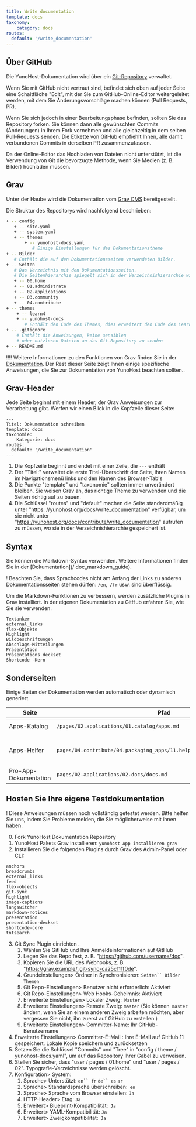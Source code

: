```yaml
---
title: Write documentation
template: docs
taxonomy:
    category: docs
routes:
  default: '/write_documentation'
---
```


## Über GitHub

Die YunoHost-Dokumentation wird über ein [Git-Repository](https://github.com/YunoHost/doc) verwaltet.

Wenn Sie mit GitHub nicht vertraut sind, befindet sich oben auf jeder Seite eine Schaltfläche "Edit", mit der Sie zum GitHub-Online-Editor weitergeleitet werden, mit dem Sie Änderungsvorschläge machen können (Pull Requests, PR).

Wenn Sie sich jedoch in einer Bearbeitungsphase befinden, sollten Sie das Repository forken. Sie können dann alle gewünschten Commits (Änderungen) in Ihrem Fork vornehmen und alle gleichzeitig in dem selben Pull-Requests senden. Die Etikette von GitHub empfiehlt Ihnen, alle damit verbundenen Commits in derselben PR zusammenzufassen.

Da der Online-Editor das Hochladen von Dateien nicht unterstützt, ist die Verwendung von Git die bevorzugte Methode, wenn Sie Medien (z. B. Bilder) hochladen müssen.

## Grav

Unter der Haube wird die Dokumentation vom [Grav CMS](https://getgrav.org/?target=_blank) bereitgestellt.

Die Struktur des Repositorys wird nachfolgend beschrieben:

```bash
+ -- config
   + -- site.yaml
   + -- system.yaml 
   + -- themes 
       + -- yunohost-docs.yaml
          # Einige Einstellungen für das Dokumentationstheme
+ -- Bilder 
   # Enthält die auf den Dokumentationsseiten verwendeten Bilder. 
+ -- Seiten 
   # Das Verzeichnis mit den Dokumentationsseiten. 
   # Die Seitenhierarchie spiegelt sich in der Verzeichnishierarchie wider. 
   + -- 00.home 
   + -- 01.administrate 
   + -- 02.applications 
   + -- 03.community 
   + -- 04.contribute 
+ -- themes 
    + -- learn4 
    + -- yunohost-docs 
       # Enthält den Code des Themes, dies erweitert den Code des Learn4-Themes 
+ -- .gitignore 
    # Enthält die Anweisungen, keine sensiblen 
    # oder nutzlosen Dateien an das Git-Repository zu senden 
+ -- README.md 
``` 

!!!! Weitere Informationen zu den Funktionen von Grav finden Sie in der [Dokumentation](https://learn.getgrav.org?target=_blank). Der Rest dieser Seite zeigt Ihnen einige spezifische Anweisungen, die Sie zur Dokumentation von YunoHost beachten sollten.. 

## Grav-Header 

Jede Seite beginnt mit einem Header, der Grav Anweisungen zur Verarbeitung gibt. Werfen wir einen Blick in die Kopfzeile dieser Seite: 

``` 
--- 
Titel: Dokumentation schreiben 
template: docs 
taxonomie: 
    Kategorie: docs 
routes: 
  default: '/write_documentation' 
--- 
``` 
1. Die Kopfzeile beginnt und endet mit einer Zeile, die `---` enthält
2. Der "Titel:" verwaltet die erste Titel-Überschrift der Seite, ihren Namen im Navigationsmenü links und den Namen des Browser-Tab's
3. Die Punkte "template" und "taxonomie" sollten immer unverändert bleiben. Sie weisen Grav an, das richtige Theme zu verwenden und die Seiten richtig auf zu bauen. 
4. Die Schlüssel "routes" und "default" machen die Seite standardmäßig unter "https: //yunohost.org/docs/write_documentation" verfügbar, um sie nicht unter "https://yunohost.org/docs/contribute/write_documentation" aufrufen zu müssen, wo sie in der Verzeichnishierarchie gespeichert ist. 

## Syntax 

Sie können die Markdown-Syntax verwenden. Weitere Informationen finden Sie in der [Dokumentation](/ doc_markdown_guide).

! Beachten Sie, dass Sprachcodes nicht am Anfang der Links zu anderen Dokumentationsseiten stehen dürfen: `/en`,` /fr` usw. sind überflüssig. 

Um die Markdown-Funktionen zu verbessern, werden zusätzliche Plugins in Grav installiert. In der eigenen Dokumentation zu GitHub erfahren Sie, wie Sie sie verwenden. 
```
Textanker 
external_links 
flex-Objekte 
Highlight 
Bildbeschriftungen 
Abschlags-Mitteilungen 
Präsentation 
Präsentations deckset 
Shortcode -Kern 
``` 

## Sonderseiten 

Einige Seiten der Dokumentation werden automatisch oder dynamisch generiert. 

| Seite | Pfad | Anmerkungen | 
| --------------- | ------- | ------- |
| Apps-Katalog | `/pages/02.applications/01.catalog/apps.md` | Ruft [app.json] ab und verarbeitet sie (https://github.com/YunoHost/apps/blob/master/apps.json?target=_blank) | 
| Apps-Helfer | `pages/04.contribute/04.packaging_apps/11.helpers/package_apps_helpers.md` | Erstellt von diesem [Skript] (https://github.com/YunoHost/yunohost/blob/dev/doc/generate_helper_doc.py?target=_blank) aus dieser [Vorlage](https://github.com/YunoHost/). yunohost/blob/dev/doc/helper_doc_template.md?target=_blank) | 
| Pro-App-Dokumentation | `pages/02.applications/02.docs/docs.md` | Listet die Unterseiten im selben Verzeichnis auf, deren Header "taxonomy.category: docs, apps" enthält 

## Hosten Sie Ihre eigene Testdokumentation

! Diese Anweisungen müssen noch vollständig getestet werden. Bitte helfen Sie uns, indem Sie Probleme melden, die Sie möglicherweise mit ihnen haben. 

0. Fork YunoHost Dokumentation Repository 
1. YunoHost Pakets Grav installieren: `yunohost App installieren grav` 
2. Installieren Sie die folgenden Plugins durch Grav des Admin-Panel oder CLI: 
``` 
anchors
breadcrumbs
external_links
feed
flex-objects
git-sync
highlight
image-captions
langswitcher
markdown-notices
presentation
presentation-deckset
shortcode-core
tntsearch 
``` 
3. Git Sync Plugin einrichten . 
   1. Wählen Sie GitHub und Ihre Anmeldeinformationen auf GitHub
   2. Legen Sie das Repo fest, z. B. "https://github.com/username/doc". 
   3. Kopieren Sie die URL des Webhooks, z. B. "https://grav.example/_git-sync-ca25c111f0de". 
   4. Grundeinstellungen> Ordner in Synchronisieren: `Seiten`` Bilder` `Themen` 
   5. Git Repo-Einstellungen> Benutzer nicht erforderlich: Aktiviert 
   6. Git Repo-Einstellungen> Web Hooks-Geheimnis: Aktiviert 
   7. Erweiterte Einstellungen> Lokaler Zweig:` Master` 
   8. Erweiterte Einstellungen> Remote Zweig: `master` 
(Sie können` master` ändern, wenn Sie an einem anderen Zweig arbeiten möchten, aber vergessen Sie nicht, ihn zuerst auf GitHub zu erstellen.) 
   9. Erweiterte Einstellungen> Committer-Name: Ihr GitHub-Benutzername 
  10. Erweiterte Einstellungen> Committer-E-Mail : Ihre E-Mail auf GitHub 
  11 gespeichert. Lokale Kopie speichern und zurücksetzen
  12. Setzen Sie die Schlüssel "Commits" und "Tree" in "config / theme / yunohost-docs.yaml", um auf das Repository Ihrer Gabel zu verweisen. 
4. Stellen Sie sicher, dass "user / pages / 01.home" und "user / pages / 02". Typografie-Verzeichnisse werden gelöscht. 
5. Konfiguration> System: 
   1. Sprache> Unterstützt: `en`` fr` `de`` es` `ar` 
   2. Sprache> Standardsprache überschreiben:` en` 
   3. Sprache> Sprache vom Browser einstellen: `Ja` 
   4. HTTP-Header> Etag: `Ja` 
   5. Erweitert> Blueprint-Kompatibilität:` Ja` 
   6. Erweitert> YAML-Kompatibilität: `Ja` 
   7. Erweitert> Zweigkompatibilität:` Ja`
